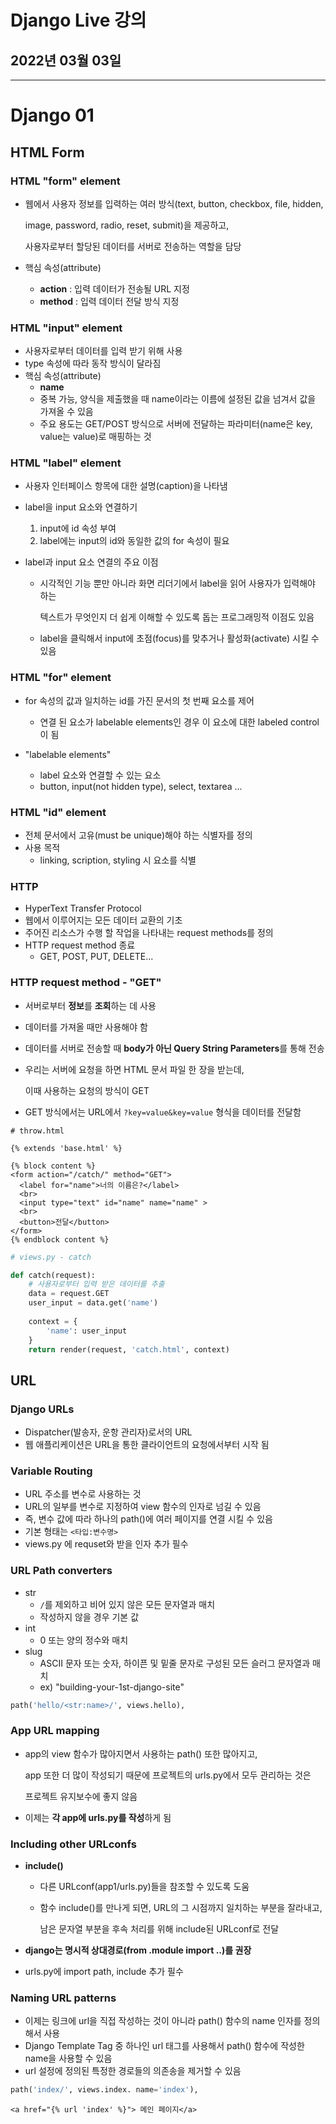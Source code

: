 # Django Live 강의

## 2022년 03월 03일

---

# Django 01

## HTML Form

### HTML "form" element

+ 웹에서 사용자 정보를 입력하는 여러 방식(text, button, checkbox, file, hidden,

  image, password, radio, reset, submit)을 제공하고,

  사용자로부터 할당된 데이터를 서버로 전송하는 역할을 담당

+ 핵심 속성(attribute)
  + **action** : 입력 데이터가 전송될 URL 지정
  + **method** : 입력 데이터 전달 방식 지정

### HTML "input" element

+ 사용자로부터 데이터를 입력 받기 위해 사용
+ type 속성에 따라 동작 방식이 달라짐
+ 핵심 속성(attribute)
  + **name**
  + 중복 가능, 양식을 제출했을 때 name이라는 이름에 설정된 값을 넘겨서 값을 가져올 수 있음
  + 주요 용도는 GET/POST 방식으로 서버에 전달하는 파라미터(name은 key, value는 value)로 매핑하는 것

### HTML "label" element

+ 사용자 인터페이스 항목에 대한 설명(caption)을 나타냄

+ label을 input 요소와 연결하기

  1. input에 id 속성 부여
  2. label에는 input의 id와 동일한 값의 for 속성이 필요

+ label과 input 요소 연결의 주요 이점

  + 시각적인 기능 뿐만 아니라 화면 리더기에서 label을 읽어 사용자가 입력해야 하는

    텍스트가 무엇인지 더 쉽게 이해할 수 있도록 돕는 프로그래밍적 이점도 있음

  + label을 클릭해서 input에 초점(focus)를 맞추거나 활성화(activate) 시킬 수 있음

### HTML "for" element

+ for 속성의 값과 일치하는 id를 가진 문서의 첫 번째 요소를 제어
  + 연결 된 요소가 labelable elements인 경우 이 요소에 대한 labeled control이 됨

+ "labelable elements"
  + label 요소와 연결할 수 있는 요소
  + button, input(not hidden type), select, textarea ...

### HTML "id" element

+ 전체 문서에서 고유(must be unique)해야 하는 식별자를 정의
+ 사용 목적
  + linking, scription, styling 시 요소를 식별

### HTTP

+ HyperText Transfer Protocol
+ 웹에서 이루어지는 모든 데이터 교환의 기초
+ 주어진 리소스가 수행 할 작업을 나타내는 request methods를 정의
+ HTTP request method 종료
  + GET, POST, PUT, DELETE...

### HTTP request method - "GET"

+ 서버로부터 **정보**를 **조회**하는 데 사용

+ 데이터를 가져올 때만 사용해야 함

+ 데이터를 서버로 전송할 때 **body가 아닌 Query String Parameters**를 통해 전송

+ 우리는 서버에 요청을 하면 HTML 문서 파일 한 장을 받는데,

  이때 사용하는 요청의 방식이 GET

+ GET 방식에서는 URL에서 `?key=value&key=value` 형식을 데이터를 전달함

```django
# throw.html

{% extends 'base.html' %}

{% block content %}
<form action="/catch/" method="GET">
  <label for="name">너의 이름은?</label>
  <br>
  <input type="text" id="name" name="name" >
  <br>
  <button>전달</button>
</form>
{% endblock content %}
```

```python
# views.py - catch

def catch(request):
    # 사용자로부터 입력 받은 데이터를 추출
    data = request.GET
    user_input = data.get('name')
    
    context = {
        'name': user_input
    }
    return render(request, 'catch.html', context)
```

## URL

### Django URLs

+ Dispatcher(발송자, 운항 관리자)로서의 URL
+ 웹 애플리케이션은 URL을 통한 클라이언트의 요청에서부터 시작 됨

### Variable Routing

+ URL 주소를 변수로 사용하는 것
+ URL의 일부를 변수로 지정하여 view 함수의 인자로 넘길 수 있음
+ 즉, 변수 값에 따라 하나의 path()에 여러 페이지를 연결 시킬 수 있음
+ 기본 형태는 `<타입:변수명>`
+ views.py 에 requset와 받을 인자 추가 필수

### URL Path converters

+ str
  + `/`를 제외하고 비어 있지 않은 모든 문자열과 매치
  + 작성하지 않을 경우 기본 값
+ int
  + 0 또는 양의 정수와 매치
+ slug
  + ASCII 문자 또는 숫자, 하이픈 및 밑줄 문자로 구성된 모든 슬러그 문자열과 매치
  + ex) "building-your-1st-django-site"

```python
path('hello/<str:name>/', views.hello),
```

### App URL mapping

+ app의 view 함수가 많아지면서 사용하는 path() 또한 많아지고,

  app 또한 더 많이 작성되기 때문에 프로젝트의 urls.py에서 모두 관리하는 것은

  프로젝트 유지보수에 좋지 않음

+ 이제는 **각 app에 urls.py를 작성**하게 됨

### Including other URLconfs

+ **include()**

  + 다른 URLconf(app1/urls.py)들을 참조할 수 있도록 도움

  + 함수 include()를 만나게 되면, URL의 그 시점까지 일치하는 부분을 잘라내고,

    남은 문자열 부분을 후속 처리를 위해 include된 URLconf로 전달

+ **django는 명시적 상대경로(from .module import ..)를 권장**

+ urls.py에 import path, include 추가 필수

### Naming URL patterns

+ 이제는 링크에 url을 직접 작성하는 것이 아니라 path() 함수의 name 인자를 정의해서 사용
+ Django Template Tag 중 하나인 url 태그를 사용해서 path() 함수에 작성한 name을 사용할 수 있음
+ url 설정에 정의된 특정한 경로들의 의존송을 제거할 수 있음

```python
path('index/', views.index. name='index'),
```

```django
<a href="{% url 'index' %}"> 메인 페이지</a>
```

